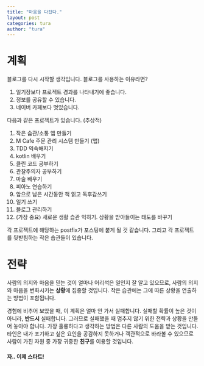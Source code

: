 ```yaml
---
title: "마음을 다잡다."
layout: post
categories: tura
author: "tura"
---
```


# 계획

블로그를 다시 시작할 생각입니다. 블로그를 사용하는 이유라면?

1. 일기장보다 프로젝트 경과를 나타내기에 좋습니다.
2. 정보를 공유할 수 있습니다.
3. 네이버 카페보다 멋있습니다.

다음과 같은 프로젝트가 있습니다. (추상적)

1. 작은 습관/소통 앱 만들기
2. M Cafe 주문 관리 시스템 만들기 (앱)
3. TDD 익숙해지기
4. kotlin 배우기
5. 클린 코드 공부하기
6. 관찰주의자 공부하기
7. 마술 배우기
8. 피아노 연습하기
9. 앞으로 남은 시간동안 책 읽고 독후감쓰기
10. 일기 쓰기
11. 블로그 관리하기
12. (가장 중요) 새로운 생활 습관 익히기. 상황을 받아들이는 태도를 바꾸기

각 프로젝트에 해당하는 postfix가 포스팅에 붙게 될 것 같습니다. 그리고 각 프로젝트를 뒷받침하는 작은 습관들이 있습니다.

# 전략

사람의 의지와 마음을 믿는 것이 얼마나 어리석은 일인지 잘 알고 있으므로, 사람의 의지와 마음을 변화시키는 **상황**에 집중할 것입니다.
작은 습관에는 그에 따른 상황을 연출하는 방법이 포함됩니다.

경험에 비추어 보았을 때, 이 계획은 얼마 안 가서 실패합니다. 실패할 확률이 높은 것이 아니라, **반드시** 실패합니다.
그러므로 실패했을 때 멈추지 않기 위한 전략과 상황을 만들어 놓아야 합니다.
가장 훌륭하다고 생각하는 방법은 다른 사람의 도움을 받는 것입니다. 타인은 내가 포기하고 싶은 요인을 공감하지 못하거나 객관적으로 바라볼 수 있으므로
사람이 가진 자원 중 가장 귀중한 **친구**를 이용할 것입니다.


#### 자.. 이제 스타트!
